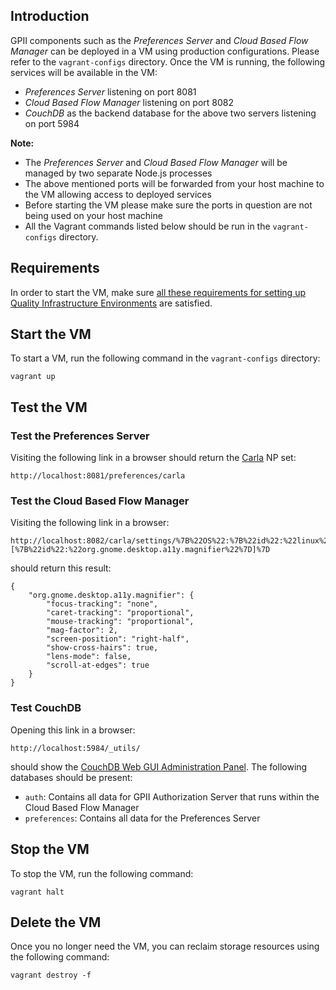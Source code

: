 ## Introduction

GPII components such as the *Preferences Server* and *Cloud Based Flow Manager* can be deployed in a VM using production configurations. Please refer to the ```vagrant-configs``` directory. Once the VM is running, the following services will be available in the VM:

* *Preferences Server* listening on port 8081
* *Cloud Based Flow Manager* listening on port 8082
* *CouchDB* as the backend database for the above two servers listening on port 5984

**Note:** 

* The *Preferences Server* and *Cloud Based Flow Manager* will be managed by two separate Node.js processes
* The above mentioned ports will be forwarded from your host machine to the VM allowing access to deployed services
* Before starting the VM please make sure the ports in question are not being used on your host machine
* All the Vagrant commands listed below should be run in the ```vagrant-configs``` directory.

## Requirements

In order to start the VM, make sure [all these requirements for setting up Quality Infrastructure Environments](https://github.com/GPII/qi-development-environments/blob/master/README.md#requirements) are satisfied.

## Start the VM

To start a VM, run the following command in the ```vagrant-configs``` directory:

```
vagrant up
```

## Test the VM

### Test the Preferences Server

Visiting the following link in a browser should return the [Carla](https://github.com/GPII/universal/blob/master/testData/preferences/carla.json) NP set:

```
http://localhost:8081/preferences/carla
```

### Test the Cloud Based Flow Manager

Visiting the following link in a browser:

```
http://localhost:8082/carla/settings/%7B%22OS%22:%7B%22id%22:%22linux%22%7D,%22solutions%22:[%7B%22id%22:%22org.gnome.desktop.a11y.magnifier%22%7D]%7D
```

should return this result:

```
{
    "org.gnome.desktop.a11y.magnifier": {
        "focus-tracking": "none",
        "caret-tracking": "proportional",
        "mouse-tracking": "proportional",
        "mag-factor": 2,
        "screen-position": "right-half",
        "show-cross-hairs": true,
        "lens-mode": false,
        "scroll-at-edges": true
    }
}
```

### Test CouchDB

Opening this link in a browser:

```
http://localhost:5984/_utils/
```

should show the [CouchDB Web GUI Administration Panel](http://docs.couchdb.org/en/1.6.1/intro/futon.html). The following databases should be present:

* ```auth```: Contains all data for GPII Authorization Server that runs within the Cloud Based Flow Manager
* ```preferences```: Contains all data for the Preferences Server

## Stop the VM

To stop the VM, run the following command:

```
vagrant halt
```

## Delete the VM

Once you no longer need the VM, you can reclaim storage resources using the following command:

```
vagrant destroy -f
```
